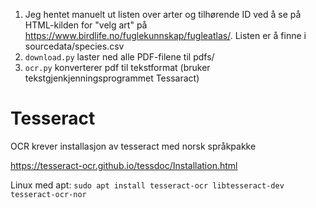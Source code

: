 1. Jeg hentet manuelt ut listen over arter og tilhørende ID ved å se på HTML-kilden for "velg art" på https://www.birdlife.no/fuglekunnskap/fugleatlas/. Listen er å finne i sourcedata/species.csv
2. `download.py` laster ned alle PDF-filene til pdfs/
3. `ocr.py` konverterer pdf til tekstformat (bruker tekstgjenkjenningsprogrammet Tessaract)

# Tesseract

OCR krever installasjon av tesseract med norsk språkpakke

https://tesseract-ocr.github.io/tessdoc/Installation.html

Linux med apt: `sudo apt install tesseract-ocr libtesseract-dev tesseract-ocr-nor`
